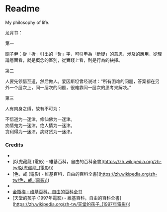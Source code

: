 # Readme
My philosophy of life.

龙背书：

第一

關子尹：從「折」引出的「哲」字，可引申為「斷疑」的意思，涉及的應用，從理論層面看，就是概念的區別，從實踐上看，則是行為的抉擇。

第二

人要先领悟至道，然后做人。爱因斯坦曾经说过：“所有困难的问题，答案都在另外一个层次上，同一层次的问题，很难靠同一层次的思考来解决。”

第三

人有肉身之缚，故有不可为：

不悟道为一迷津，修仙佛为一迷津。<br />
痴情鬼为一迷津，绝人情为一迷津。<br />
贪利得为一迷津，病财货为一迷津。<br />

### Credits
- 
- [臥虎藏龍 (電影) - 維基百科，自由的百科全書](https://zh.wikipedia.org/zh-tw/臥虎藏龍_(電影\))
- [色，戒 (電影) - 維基百科，自由的百科全書](https://zh.wikipedia.org/zh-tw/色，戒_(電影\))
- 
- [金瓶梅 - 维基百科，自由的百科全书](https://zh.wikipedia.org/zh-cn/金瓶梅)
- [天堂的孩子 (1997年電影) - 維基百科，自由的百科全書](https://zh.wikipedia.org/zh-tw/天堂的孩子_(1997年電影\))
